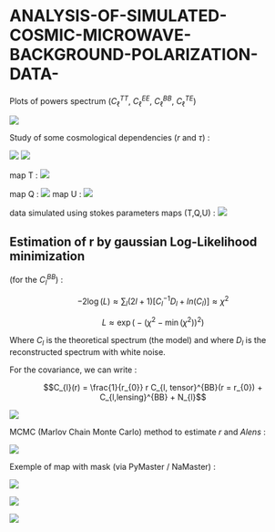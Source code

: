 # ANALYSIS-OF-SIMULATED-COSMIC-MICROWAVE-BACKGROUND-POLARIZATION-DATA-
Plots of powers spectrum ($C_\ell^{TT}$, $C_\ell^{EE}$, $C_\ell^{BB}$, $C_\ell^{TE}$)



![](https://i.imgur.com/lhL00Sf.jpg)

Study of some cosmological dependencies ($r$ and $\tau$) : 

![](https://i.imgur.com/KUtmMSe.jpg)
![](https://i.imgur.com/F6iAZus.jpg)

map T : 
![](https://i.imgur.com/WyJoxK6.jpg)

map Q : 
![](https://i.imgur.com/IqkyrQK.jpg)
map U : 
![](https://i.imgur.com/7gD6n64.jpg)

data simulated using stokes parameters maps (T,Q,U) : 
![](https://i.imgur.com/ryl93Wx.jpg)

Estimation of r by gaussian Log-Likelihood minimization
---------------------------------------------------------

(for the  $C_{l}^{BB}$) : 

$$-2 \log(L) \approx \sum_{l} (2l+1)[C_{l}^{-1} D_{l} + ln(C_{l})] \approx \chi^{2}$$

$$ L \approx \exp\Big(-\left(\chi^{2} - \min(\chi^{2})\right)^{2}\Big) $$

Where $C_{l}$ is the theoretical spectrum (the model) and where $D_{l}$ is the reconstructed spectrum with white noise. 

For the covariance, we can write : 

$$C_{l}(r) = \frac{1}{r_{0}} r  C_{l, tensor}^{BB}(r = r_{0}) + C_{l,lensing}^{BB} + N_{l}$$

![](https://i.imgur.com/Dj8M0xL.jpg)

MCMC (Marlov Chain Monte Carlo) method to estimate $r$ and $Alens$  :

![](https://i.imgur.com/DxRPH8U.jpg)

Exemple of map with mask (via PyMaster / NaMaster) : 

![](https://i.imgur.com/8UEz7Bg.jpg)


![](https://i.imgur.com/VB7Bga3.jpg)


![](https://i.imgur.com/kmtXpyH.jpg)

